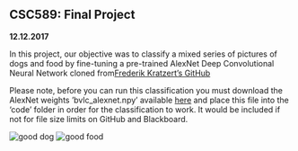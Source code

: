## CSC589: Final Project

**12.12.2017**

In this project, our objective was to classify a mixed series of pictures of dogs and food by fine-tuning a pre-trained AlexNet Deep Convolutional Neural Network cloned from[Frederik Kratzert’s GitHub](https://github.com/kratzert/finetune_alexnet_with_tensorflow)

Please note, before you can run this classification you must download the AlexNet weights ’bvlc_alexnet.npy’ available [here](http://www.cs.toronto.edu/~guerzhoy/tf_alexnet/) and place this file into the ‘code’ folder in order for the classification to work. It would be included if not for file size limits on GitHub and Blackboard.

![good dog](/html/doggood.png)
![good food](/html/foodgood.png)